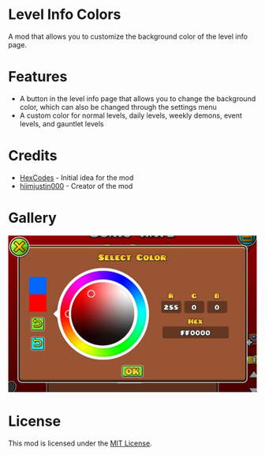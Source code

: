 # Level Info Colors
A mod that allows you to customize the background color of the level info page.

# Features
- A button in the level info page that allows you to change the background color, which can also be changed through the settings menu
- A custom color for normal levels, daily levels, weekly demons, event levels, and gauntlet levels

# Credits
- [HexCodes](https://gdbrowser.com/u/16858187) - Initial idea for the mod
- [hiimjustin000](https://gdbrowser.com/u/7466002) - Creator of the mod

# Gallery
![Color Popup](./resources/color-popup.png)

# License
This mod is licensed under the [MIT License](./LICENSE).
